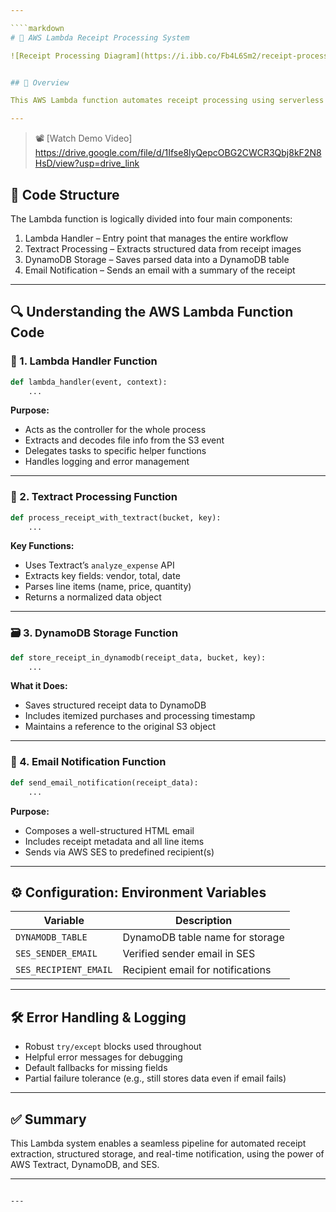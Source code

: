 ```yaml
---

````markdown
# 🧾 AWS Lambda Receipt Processing System

![Receipt Processing Diagram](https://i.ibb.co/Fb4L6Sm2/receipt-processing.png)


## 📌 Overview

This AWS Lambda function automates receipt processing using serverless components. It listens for receipt uploads to an S3 bucket, extracts structured data with Amazon Textract, stores the data in DynamoDB, and sends a summary email via Amazon SES.

---
```

> 📽️ [Watch Demo Video]
https://drive.google.com/file/d/1Ifse8lyQepcOBG2CWCR3Qbj8kF2N8HsD/view?usp=drive_link

## 📂 Code Structure

The Lambda function is logically divided into four main components:

1. Lambda Handler – Entry point that manages the entire workflow  
2. Textract Processing – Extracts structured data from receipt images  
3. DynamoDB Storage – Saves parsed data into a DynamoDB table  
4. Email Notification – Sends an email with a summary of the receipt  

---

## 🔍 Understanding the AWS Lambda Function Code

### 🧩 1. Lambda Handler Function

```python
def lambda_handler(event, context):
    ...
````

**Purpose:**

* Acts as the controller for the whole process
* Extracts and decodes file info from the S3 event
* Delegates tasks to specific helper functions
* Handles logging and error management

---

### 🧾 2. Textract Processing Function

```python
def process_receipt_with_textract(bucket, key):
    ...
```

**Key Functions:**

* Uses Textract’s `analyze_expense` API
* Extracts key fields: vendor, total, date
* Parses line items (name, price, quantity)
* Returns a normalized data object

---

### 🗃 3. DynamoDB Storage Function

```python
def store_receipt_in_dynamodb(receipt_data, bucket, key):
    ...
```

**What it Does:**

* Saves structured receipt data to DynamoDB
* Includes itemized purchases and processing timestamp
* Maintains a reference to the original S3 object

---

### 📧 4. Email Notification Function

```python
def send_email_notification(receipt_data):
    ...
```

**Purpose:**

* Composes a well-structured HTML email
* Includes receipt metadata and all line items
* Sends via AWS SES to predefined recipient(s)

---

## ⚙ Configuration: Environment Variables

| Variable              | Description                       |
| --------------------- | --------------------------------- |
| `DYNAMODB_TABLE`      | DynamoDB table name for storage   |
| `SES_SENDER_EMAIL`    | Verified sender email in SES      |
| `SES_RECIPIENT_EMAIL` | Recipient email for notifications |

---

## 🛠 Error Handling & Logging

* Robust `try/except` blocks used throughout
* Helpful error messages for debugging
* Default fallbacks for missing fields
* Partial failure tolerance (e.g., still stores data even if email fails)

---

## ✅ Summary

This Lambda system enables a seamless pipeline for automated receipt extraction, structured storage, and real-time notification, using the power of AWS Textract, DynamoDB, and SES.

---

```

---

